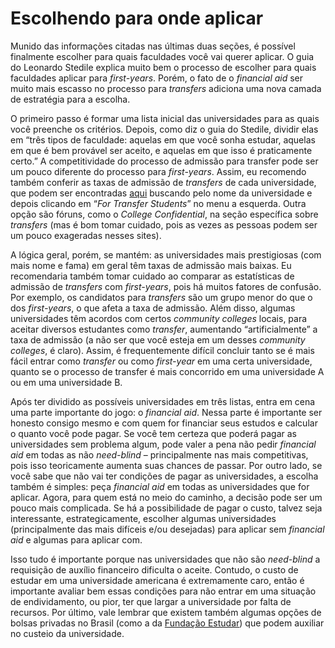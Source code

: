 # Escolhendo para onde aplicar

Munido das informações citadas nas últimas duas seções, é possível finalmente escolher para quais faculdades você vai querer aplicar. O guia do Leonardo Stedile explica muito bem o processo de escolher para quais faculdades aplicar para *first-years*. Porém, o fato de o *financial aid* ser muito mais escasso no processo para *transfers* adiciona uma nova camada de estratégia para a escolha.

O primeiro passo é formar uma lista inicial das universidades para as quais você preenche os critérios. Depois, como diz o guia do Stedile, dividir elas em “três tipos de faculdade: aquelas em que você sonha estudar, aquelas em que é bem provável ser aceito, e aquelas em que isso é praticamente certo.” A competitividade do processo de admissão para transfer pode ser um pouco diferente do processo para *first-years*. Assim, eu recomendo também conferir as taxas de admissão de *transfers* de cada universidade, que podem ser encontradas [aqui](https://bigfuture.collegeboard.org) buscando pelo nome da universidade e depois clicando em “*For Transfer Students*” no menu a esquerda. Outra opção são fóruns, como o *College Confidential*, na seção específica sobre *transfers* (mas é bom tomar cuidado, pois as vezes as pessoas podem ser um pouco exageradas nesses sites).

A lógica geral, porém, se mantém: as universidades mais prestigiosas (com mais nome e fama) em geral têm taxas de admissão mais baixas. Eu recomendaria também tomar cuidado ao comparar as estatísticas de admissão de *transfers* com *first-years*, pois há muitos fatores de confusão. Por exemplo, os candidatos para *transfers* são um grupo menor do que o dos *first-years*, o que afeta a taxa de admissão. Além disso, algumas universidades têm acordos com certos *community colleges* locais, para aceitar diversos estudantes como *transfer*, aumentando “artificialmente” a taxa de admissão (a não ser que você esteja em um desses *community colleges*, é claro). Assim, é frequentemente difícil concluir tanto se é mais fácil entrar como *transfer* ou como *first-year* em uma certa universidade, quanto se o processo de transfer é mais concorrido em uma universidade A ou em uma universidade B.

Após ter dividido as possíveis universidades em três listas, entra em cena uma parte importante do jogo: o *financial aid*. Nessa parte é importante ser honesto consigo mesmo e com quem for financiar seus estudos e calcular o quanto você pode pagar. Se você tem certeza que poderá pagar as universidades sem problema algum, pode valer a pena não pedir *financial aid* em todas as não *need-blind* – principalmente nas mais competitivas, pois isso teoricamente aumenta suas chances de passar. Por outro lado, se você sabe que não vai ter condições de pagar as universidades, a escolha também é simples: peça *financial aid* em todas as universidades que for aplicar. Agora, para quem está no meio do caminho, a decisão pode ser um pouco mais complicada. Se há a possibilidade de pagar o custo, talvez seja interessante, estrategicamente, escolher algumas universidades (principalmente das mais difíceis e/ou desejadas) para aplicar sem *financial aid* e algumas para aplicar com. 

Isso tudo é importante porque nas universidades que não são *need-blind* a requisição de auxílio financeiro dificulta o aceite. Contudo, o custo de estudar em uma universidade americana é extremamente caro, então é importante avaliar bem essas condições para não entrar em uma situação de endividamento, ou pior, ter que largar a universidade por falta de recursos. Por último, vale lembrar que existem também algumas opções de bolsas privadas no Brasil (como a da [Fundação Estudar](http://bolsas.estudar.org.br/)) que podem auxiliar no custeio da universidade.
